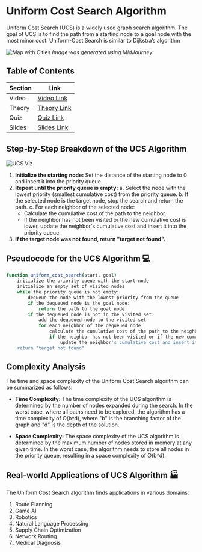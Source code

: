 # Uniform Cost Search Algorithm

Uniform Cost Search (UCS) is a widely used graph search algorithm. The goal of UCS is to find the path from a starting node to a goal node with the most minor cost. Uniform-Cost Search is similar to Dijkstra’s algorithm

![Map with Cities](https://cdn.discordapp.com/attachments/1105610567454052406/1142853926522191922/skunks.ai_np-complete_algorithm_cities_dd7a2e51-fb62-4e4d-8d62-2892e3c751da.png)
*Image was generated using MidJourney*

## **Table of Contents**

| **Section** | **Link**              |
|-------------|-----------------------|
| Video       | [Video Link](https://drive.google.com/file/d/1-ZBDwfb-tD2PnNc0--pu7LmqaSA0ZoRC/view?usp=sharing)       |
| Theory      | [Theory Link](Theory.pdf)      |
| Quiz        | [Quiz Link](Quiz.pdf)        |
| Slides      | [Slides Link](Slides.pdf)      |

## **Step-by-Step Breakdown of the UCS Algorithm** 

![UCS Viz](https://github.com/nikbearbrown/INFO_6205_Program_Structure_and_Algorithms/blob/main/TA_Contest_Fall_23/Arundathi_Neelam/Lesson_1_Uniform_Cost_Search/UCS.gif)

1. **Initialize the starting node:** Set the distance of the starting node to 0 and insert it into the priority queue.
2. **Repeat until the priority queue is empty:**
   a. Select the node with the lowest priority (smallest cumulative cost) from the priority queue.
   b. If the selected node is the target node, stop the search and return the path.
   c. For each neighbor of the selected node:
      - Calculate the cumulative cost of the path to the neighbor.
      - If the neighbor has not been visited or the new cumulative cost is lower, update the neighbor's cumulative cost and insert it into the priority queue.
3. **If the target node was not found, return "target not found".**

## **Pseudocode for the UCS Algorithm** 💻

```bash
function uniform_cost_search(start, goal)
    initialize the priority queue with the start node
    initialize an empty set of visited nodes
    while the priority queue is not empty:
        dequeue the node with the lowest priority from the queue
        if the dequeued node is the goal node:
            return the path to the goal node
        if the dequeued node is not in the visited set:
            add the dequeued node to the visited set
            for each neighbor of the dequeued node:
                calculate the cumulative cost of the path to the neighbor
                if the neighbor has not been visited or if the new cumulative cost is lower:
                    update the neighbor's cumulative cost and insert it into the priority queue
    return "target not found"
```

## **Complexity Analysis** 

The time and space complexity of the Uniform Cost Search algorithm can be summarized as follows:

- **Time Complexity:** The time complexity of the UCS algorithm is determined by the number of nodes expanded during the search. In the worst case, where all paths need to be explored, the algorithm has a time complexity of O(b^d), where "b" is the branching factor of the graph and "d" is the depth of the solution.

- **Space Complexity:** The space complexity of the UCS algorithm is determined by the maximum number of nodes stored in memory at any given time. In the worst case, the algorithm needs to store all nodes in the priority queue, resulting in a space complexity of O(b^d).

## **Real-world Applications of UCS Algorithm** 🏭

The Uniform Cost Search algorithm finds applications in various domains:
1. Route Planning
2. Game AI
3. Robotics
4. Natural Language Processing
5. Supply Chain Optimization
6. Network Routing
7. Medical Diagnosis
